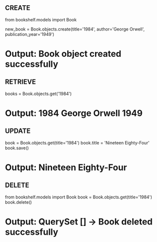 ## CREATE
from bookshelf.models import Book

new_book = Book.objects.create(title='1984', author='George Orwell', publication_year='1949')
# Output: Book object created successfully  

## RETRIEVE
books = Book.objects.get('1984') 
# Output: 1984 George Orwell 1949  

## UPDATE
book = Book.objects.get(title='1984') book.title = 'Nineteen Eighty-Four' book.save()
# Output: Nineteen Eighty-Four  

## DELETE
from bookshelf.models import Book book = Book.objects.get(title='1984') book.delete() 
# Output: QuerySet [] → Book deleted successfully
